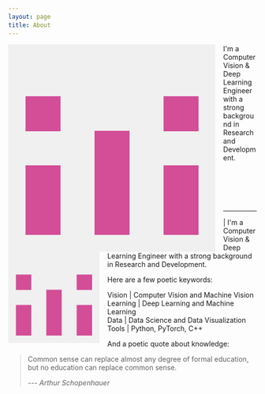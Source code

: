```yaml
---
layout: page
title: About
---
```


<img style="float: left; margin: 0px 16px 0px 0px;" class="profilepic" src="public/stock.png" />
I'm a Computer Vision & Deep Learning Engineer with a strong background in Research and Development. 
<br/><br/><br/><br/><br/><br/>

------

<img style="float: left; margin: 0px 16px 0px 0px;" class="profilepic" src="public/stock.png" width=185/> | I'm a Computer Vision & Deep Learning Engineer with a strong background in Research and Development. 

Here are a few poetic keywords:

Vision \| Computer Vision and Machine Vision<br/>
Learning \| Deep Learning and Machine Learning<br/>
Data \| Data Science and Data Visualization<br/>
Tools \| Python, PyTorch, C++<br/>

And a poetic quote about knowledge:
> Common sense can replace almost any degree of formal education, but no education can replace common sense.<br/>
>
> --- <cite>Arthur Schopenhauer</cite>

<!--- Natürlicher Verstand kann fast jeden Grad von Bildung ersetzen, aber keine Bildung den natürlichen Verstand.<br/> -->
